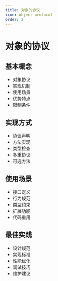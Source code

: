 ```yaml
---
title: 对象的协议
icon: object-protocol
order: 2
---
```


# 对象的协议

## 基本概念
- 对象协议
- 实现机制
- 使用场景
- 优势特点
- 限制条件

## 实现方式
- 协议声明
- 方法实现
- 类型检查
- 多重协议
- 可选方法

## 使用场景
- 接口定义
- 行为规范
- 类型约束
- 扩展功能
- 代码重用

## 最佳实践
- 设计规范
- 实现标准
- 性能优化
- 调试技巧
- 维护建议
